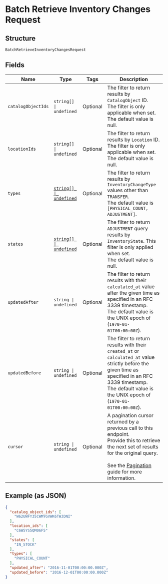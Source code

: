 
# Batch Retrieve Inventory Changes Request

## Structure

`BatchRetrieveInventoryChangesRequest`

## Fields

| Name | Type | Tags | Description |
|  --- | --- | --- | --- |
| `catalogObjectIds` | `string[] \| undefined` | Optional | The filter to return results by `CatalogObject` ID.<br>The filter is only applicable when set. The default value is null. |
| `locationIds` | `string[] \| undefined` | Optional | The filter to return results by `Location` ID.<br>The filter is only applicable when set. The default value is null. |
| `types` | [`string[] \| undefined`](../../doc/models/inventory-change-type.md) | Optional | The filter to return results by `InventoryChangeType` values other than `TRANSFER`.<br>The default value is `[PHYSICAL_COUNT, ADJUSTMENT]`. |
| `states` | [`string[] \| undefined`](../../doc/models/inventory-state.md) | Optional | The filter to return `ADJUSTMENT` query results by<br>`InventoryState`. This filter is only applied when set.<br>The default value is null. |
| `updatedAfter` | `string \| undefined` | Optional | The filter to return results with their `calculated_at` value  <br>after the given time as specified in an RFC 3339 timestamp.<br>The default value is the UNIX epoch of (`1970-01-01T00:00:00Z`). |
| `updatedBefore` | `string \| undefined` | Optional | The filter to return results with their `created_at` or `calculated_at` value  <br>strictly before the given time as specified in an RFC 3339 timestamp.<br>The default value is the UNIX epoch of (`1970-01-01T00:00:00Z`). |
| `cursor` | `string \| undefined` | Optional | A pagination cursor returned by a previous call to this endpoint.<br>Provide this to retrieve the next set of results for the original query.<br><br>See the [Pagination](https://developer.squareup.com/docs/working-with-apis/pagination) guide for more information. |

## Example (as JSON)

```json
{
  "catalog_object_ids": [
    "W62UWFY35CWMYGVWK6TWJDNI"
  ],
  "location_ids": [
    "C6W5YS5QM06F5"
  ],
  "states": [
    "IN_STOCK"
  ],
  "types": [
    "PHYSICAL_COUNT"
  ],
  "updated_after": "2016-11-01T00:00:00.000Z",
  "updated_before": "2016-12-01T00:00:00.000Z"
}
```

